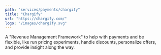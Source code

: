 ```yaml
---
path: "services/payments/chargify"
title: "Chargify"
url: "https://chargify.com/"
logo: "/images/chargify.svg"
---
```


A "Revenue Management Framework" to help with payments and be flexible, like run pricing experiments, handle discounts, personalize offers, and provide insight along the way.
